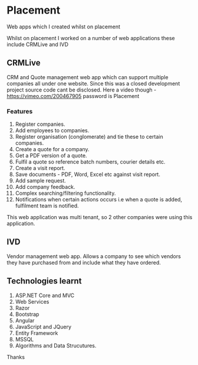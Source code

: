 # Placement
Web apps which I created whilst on placement

Whilst on placement I worked on a number of web applications these include CRMLive and IVD

## CRMLive
CRM and Quote management web app which can support multiple companies all under one website. 
Since this was a closed development project source code cant be disclosed. Here a video though - https://vimeo.com/200467905 password is Placement

### Features 
1. Register companies.
2. Add employees to companies.
3. Register organisation (conglomerate) and tie these to certain companies.
4. Create a quote for a company. 
5. Get a PDF version of a quote.
6. Fulfil a quote so reference batch numbers, courier details etc.
7. Create a visit report. 
8. Save documents - PDF, Word, Excel etc against visit report.
9. Add sample request. 
10. Add company feedback.
11. Complex searching/filtering functionality.
12. Notifications when certain actions occurs i.e when a quote is added, fulfilment team is notified.  

This web application was multi tenant, so 2 other companies were using this application. 

## IVD
Vendor management web app. Allows a company to see which vendors they have purchased from and include what they have ordered. 

## Technologies learnt
1. ASP.NET Core and MVC
2. Web Services
3. Razor
4. Bootstrap
5. Angular
6. JavaScript and JQuery
7. Entity Framework
8. MSSQL
9. Algorithms and Data Strucutures.  

Thanks
